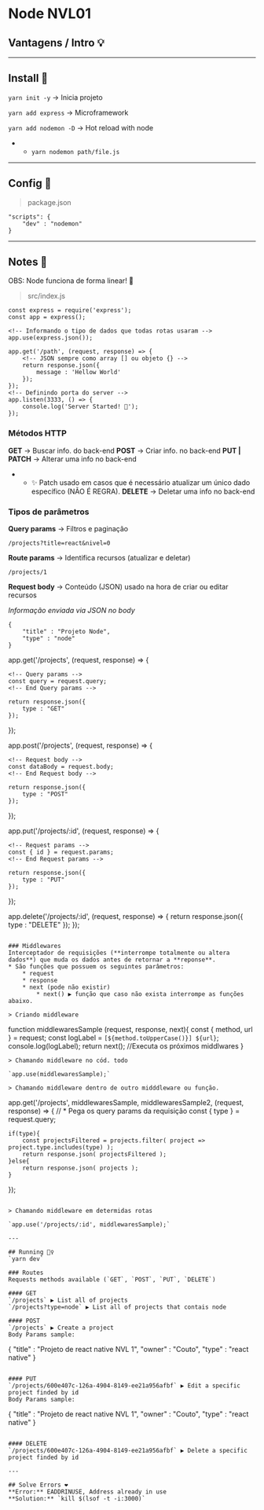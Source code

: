 # Node NVL01
## Vantagens / Intro 💡


---

## Install 🏹


`yarn init -y` → Inicia projeto

`yarn add express` → Microframework

`yarn add nodemon -D` → Hot reload with node
* * `yarn nodemon path/file.js`


---

## Config 🧰
> package.json
```
"scripts": {
    "dev" : "nodemon"
}
```

---

## Notes 📝

OBS: Node funciona de forma linear! 🛑

> src/index.js

````
const express = require('express');
const app = express();

<!-- Informando o tipo de dados que todas rotas usaram -->
app.use(express.json());

app.get('/path', (request, response) => {
	<!-- JSON sempre como array [] ou objeto {} -->
	return response.json({
		message : 'Hellow World'
	});
});
<!-- Definindo porta do server -->
app.listen(3333, () => {
	console.log('Server Started! 🤣');
});
````

### Métodos HTTP
**GET** → Buscar info. do back-end
**POST** → Criar info. no back-end
**PUT | PATCH** → Alterar uma info no back-end
* * ✨ Patch usado em casos que é necessário atualizar um único dado específico (NÃO É REGRA).
**DELETE** → Deletar uma info no back-end

### Tipos de parâmetros
**Query params** → Filtros e paginação

`/projects?title=react&nivel=0`

**Route params** → Identifica recursos (atualizar e deletar)

`/projects/1`

**Request body** → Conteúdo (JSON) usado na hora de criar ou editar recursos

*Informação enviada via JSON no body*
```
{
	"title" : "Projeto Node",
	"type" : "node"
}
```
<!-- GET -->
app.get('/projects', (request, response) => {

	<!-- Query params -->
	const query = request.query;
	<!-- End Query params -->

	return response.json({
		type : "GET"
	});
});
<!-- POST -->
app.post('/projects', (request, response) => {

	<!-- Request body -->
	const dataBody = request.body;
	<!-- End Request body -->

	return response.json({
		type : "POST"
	});
});
<!-- PUT -->
app.put('/projects/:id', (request, response) => {

	<!-- Request params -->
	const { id } = request.params;
	<!-- End Request params -->

	return response.json({
		type : "PUT"
	});
});
<!-- DELETE -->
app.delete('/projects/:id', (request, response) => {
	return response.json({
		type : "DELETE"
	});
});
```

### Middlewares
Interceptador de requisições (**interrompe totalmente ou altera dados**) que muda os dados antes de retornar a **reponse**.
* São funções que possuem os seguintes parâmetros:
	* request
	* response
	* next (pode não existir)
		* next() ▶ função que caso não exista interrompe as funções abaixo.

> Criando middleware
```
function middlewaresSample (request, response, next){
	const { method, url } = request;
	const logLabel = `[${method.toUpperCase()}] ${url}`;
	console.log(logLabel);
	return next(); //Executa os próximos middlwares
}
```
> Chamando middleware no cód. todo

`app.use(middlewaresSample);`

> Chamando middleware dentro de outro midddleware ou função.
```
app.get('/projects', middlewaresSample, middlewaresSample2, (request, response) => {
    // * Pega os query params da requisição
    const { type } = request.query;

    if(type){
        const projectsFiltered = projects.filter( project => project.type.includes(type) );
        return response.json( projectsFiltered );
    }else{
        return response.json( projects );
    }
});
```

> Chamando middleware em determidas rotas

`app.use('/projects/:id', middlewaresSample);`

---

## Running 🏃‍♀️
`yarn dev`

### Routes
Requests methods available (`GET`, `POST`, `PUT`, `DELETE`)

#### GET
`/projects` ▶ List all of projects
`/projects?type=node` ▶ List all of projects that contais node

#### POST
`/projects` ▶ Create a project
Body Params sample:
```
{
	"title" : "Projeto de react native NVL 1",
	"owner" : "Couto",
	"type" : "react native"
}
```

#### PUT
`/projects/600e407c-126a-4904-8149-ee21a956afbf` ▶ Edit a specific project finded by id
Body Params sample:
```
{
	"title" : "Projeto de react native NVL 1",
	"owner" : "Couto",
	"type" : "react native"
}
```

#### DELETE
`/projects/600e407c-126a-4904-8149-ee21a956afbf` ▶ Delete a specific project finded by id

---

## Solve Errors ❤
**Error:** EADDRINUSE, Address already in use
**Solution:** `kill $(lsof -t -i:3000)`